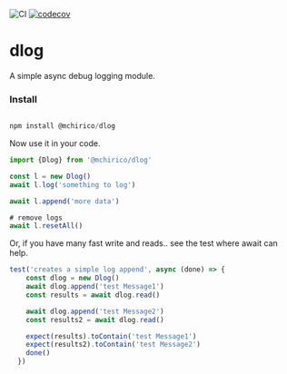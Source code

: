 ![CI](https://github.com/mchirico/dlog/workflows/CI/badge.svg)
[![codecov](https://codecov.io/gh/mchirico/dlog/branch/master/graph/badge.svg)](https://codecov.io/gh/mchirico/dlog)
# dlog

A simple async debug logging module.

### Install

```js

npm install @mchirico/dlog

```

Now use it in your code.

```js
import {Dlog} from '@mchirico/dlog'

const l = new Dlog()
await l.log('something to log')

await l.append('more data')

# remove logs
await l.resetAll()

```

Or, if you have many fast write
and reads.. see the test where await can help.

```js
test('creates a simple log append', async (done) => {
    const dlog = new Dlog()
    await dlog.append('test Message1')
    const results = await dlog.read()

    await dlog.append('test Message2')
    const results2 = await dlog.read()

    expect(results).toContain('test Message1')
    expect(results2).toContain('test Message2')
    done()
  })
```

